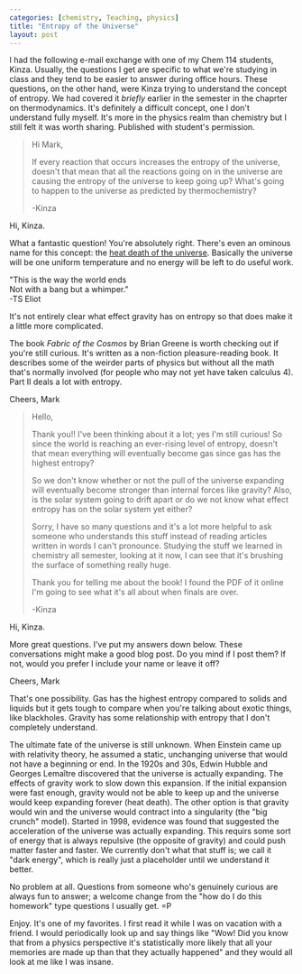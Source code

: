 ```yaml
---
categories: [chemistry, Teaching, physics]
title: "Entropy of the Universe"
layout: post
---
```


I had the following e-mail exchange with one of my Chem 114 students,
Kinza. Usually, the questions I get are specific to what we're
studying in class and they tend to be easier to answer during office
hours. These questions, on the other hand, were Kinza trying to
understand the concept of entropy. We had covered it *briefly* earlier
in the semester in the chaprter on thermodynamics. It's definitely a
difficult concept, one I don't understand fully myself. It's more in
the physics realm than chemistry but I still felt it was worth
sharing. Published with student's permission.

<blockquote>
  <p>
    Hi Mark,
  </p>
  <p>
    If every reaction that occurs increases the entropy of the
    universe, doesn't that mean that all the reactions going on in the
    universe are causing the entropy of the universe to keep going up?
    What's going to happen to the universe as predicted by
    thermochemistry?
  </p>
  <p>
    -Kinza
  </p>
</blockquote>

<!-- more -->

Hi, Kinza.

What a fantastic question! You're absolutely right. There's even an
ominous name for this concept: the [heat death of the
universe](https://en.wikipedia.org/wiki/Heat_death_of_the_universe). Basically the universe will be one uniform temperature and
no energy will be left to do useful work.

"This is the way the world ends <br />
Not with a bang but a whimper." <br />
-TS Eliot

It's not entirely clear what effect gravity has on entropy so that does make it a little more complicated.

The book *Fabric of the Cosmos* by Brian Greene is worth checking out if you're still curious. It's written as a non-fiction pleasure-reading book. It describes some of the weirder parts of physics but without all the math that's normally involved (for people who may not yet have taken calculus 4). Part II deals a lot with entropy.

Cheers,
Mark

<blockquote>
  <p>
  Hello,
  </p>
  <p>
    Thank you!! I've been thinking about it a lot; yes I'm still
    curious! So since the world is reaching an ever-rising level of
    entropy, doesn't that mean everything will eventually become gas
    since gas has the highest entropy?
  </p>
  <p>
    So we don't know whether or not the pull of the universe expanding
    will eventually become stronger than internal forces like gravity?
    Also, is the solar system going to drift apart or do we not know
    what effect entropy has on the solar system yet either?
   </p>
  <p>
    Sorry, I have so many questions and it's a lot more helpful to ask
    someone who understands this stuff instead of reading articles
    written in words I can't pronounce. Studying the stuff we learned
    in chemistry all semester, looking at it now, I can see that it's
    brushing the surface of something really huge.
  </p>
  <p>
    Thank you for telling me about the book! I found the PDF of it
    online I'm going to see what it's all about when finals are over.
  </p>
  <p>
    -Kinza
  </p>
</blockquote>

Hi, Kinza.

More great questions. I've put my answers down below. These
conversations might make a good blog post. Do you mind if I post them?
If not, would you prefer I include your name or leave it off?

Cheers,
Mark

That's one possibility. Gas has the highest entropy compared to solids
and liquids but it gets tough to compare when you're talking about
exotic things, like blackholes. Gravity has some relationship with
entropy that I don't completely understand.

The ultimate fate of the universe is still unknown. When Einstein came
up with relativity theory, he assumed a static, unchanging universe that
would not have a beginning or end. In the 1920s and 30s, Edwin Hubble
and Georges Lemaître discovered that the universe is actually expanding.
The effects of gravity work to slow down this expansion. If the initial
expansion were fast enough, gravity would not be able to keep up and the
universe would keep expanding forever (heat death). The other option is
that gravity would win and the universe would contract into a
singularity (the "big crunch" model). Started in 1998, evidence was
found that suggested the acceleration of the universe was actually
expanding. This requirs some sort of energy that is always repulsive
(the opposite of gravity) and could push matter faster and faster. We
currently don't what that stuff is; we call it "dark energy", which is
really just a placeholder until we understand it better.

No problem at all. Questions from someone who's genuinely curious are
always fun to answer; a welcome change from the "how do I do this
homework" type questions I usually get. =P

Enjoy. It's one of my favorites. I first read it while I was on vacation
with a friend. I would periodically look up and say things like "Wow!
Did you know that from a physics perspective it's statistically more
likely that all your memories are made up than that they actually
happened" and they would all look at me like I was insane.
